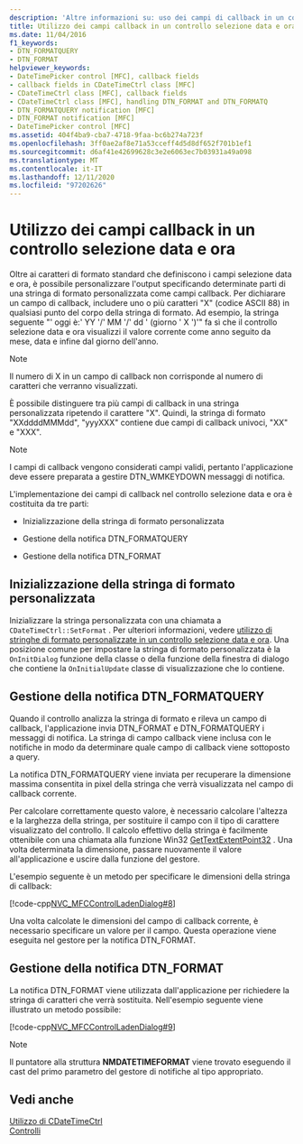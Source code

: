 ```yaml
---
description: 'Altre informazioni su: uso dei campi di callback in un controllo selezione data e ora'
title: Utilizzo dei campi callback in un controllo selezione data e ora
ms.date: 11/04/2016
f1_keywords:
- DTN_FORMATQUERY
- DTN_FORMAT
helpviewer_keywords:
- DateTimePicker control [MFC], callback fields
- callback fields in CDateTimeCtrl class [MFC]
- CDateTimeCtrl class [MFC], callback fields
- CDateTimeCtrl class [MFC], handling DTN_FORMAT and DTN_FORMATQ
- DTN_FORMATQUERY notification [MFC]
- DTN_FORMAT notification [MFC]
- DateTimePicker control [MFC]
ms.assetid: 404f4ba9-cba7-4718-9faa-bc6b274a723f
ms.openlocfilehash: 3ff0ae2af8e71a53cceff4d5d8df652f701b1ef1
ms.sourcegitcommit: d6af41e42699628c3e2e6063ec7b03931a49a098
ms.translationtype: MT
ms.contentlocale: it-IT
ms.lasthandoff: 12/11/2020
ms.locfileid: "97202626"
---
```

# <a name="using-callback-fields-in-a-date-and-time-picker-control"></a>Utilizzo dei campi callback in un controllo selezione data e ora

Oltre ai caratteri di formato standard che definiscono i campi selezione data e ora, è possibile personalizzare l'output specificando determinate parti di una stringa di formato personalizzata come campi callback. Per dichiarare un campo di callback, includere uno o più caratteri "X" (codice ASCII 88) in qualsiasi punto del corpo della stringa di formato. Ad esempio, la stringa seguente "' oggi è:' YY '/' MM '/' dd ' (giorno ' X ')'" fa sì che il controllo selezione data e ora visualizzi il valore corrente come anno seguito da mese, data e infine dal giorno dell'anno.

> [!NOTE]
> Il numero di X in un campo di callback non corrisponde al numero di caratteri che verranno visualizzati.

È possibile distinguere tra più campi di callback in una stringa personalizzata ripetendo il carattere "X". Quindi, la stringa di formato "XXddddMMMdd", "yyyXXX" contiene due campi di callback univoci, "XX" e "XXX".

> [!NOTE]
> I campi di callback vengono considerati campi validi, pertanto l'applicazione deve essere preparata a gestire DTN_WMKEYDOWN messaggi di notifica.

L'implementazione dei campi di callback nel controllo selezione data e ora è costituita da tre parti:

- Inizializzazione della stringa di formato personalizzata

- Gestione della notifica DTN_FORMATQUERY

- Gestione della notifica DTN_FORMAT

## <a name="initializing-the-custom-format-string"></a>Inizializzazione della stringa di formato personalizzata

Inizializzare la stringa personalizzata con una chiamata a `CDateTimeCtrl::SetFormat` . Per ulteriori informazioni, vedere [utilizzo di stringhe di formato personalizzate in un controllo selezione data e ora](../mfc/using-custom-format-strings-in-a-date-and-time-picker-control.md). Una posizione comune per impostare la stringa di formato personalizzata è la `OnInitDialog` funzione della classe o della funzione della finestra di dialogo che contiene la `OnInitialUpdate` classe di visualizzazione che lo contiene.

## <a name="handling-the-dtn_formatquery-notification"></a>Gestione della notifica DTN_FORMATQUERY

Quando il controllo analizza la stringa di formato e rileva un campo di callback, l'applicazione invia DTN_FORMAT e DTN_FORMATQUERY i messaggi di notifica. La stringa di campo callback viene inclusa con le notifiche in modo da determinare quale campo di callback viene sottoposto a query.

La notifica DTN_FORMATQUERY viene inviata per recuperare la dimensione massima consentita in pixel della stringa che verrà visualizzata nel campo di callback corrente.

Per calcolare correttamente questo valore, è necessario calcolare l'altezza e la larghezza della stringa, per sostituire il campo con il tipo di carattere visualizzato del controllo. Il calcolo effettivo della stringa è facilmente ottenibile con una chiamata alla funzione Win32 [GetTextExtentPoint32](/windows/win32/api/wingdi/nf-wingdi-gettextextentpoint32w) . Una volta determinata la dimensione, passare nuovamente il valore all'applicazione e uscire dalla funzione del gestore.

L'esempio seguente è un metodo per specificare le dimensioni della stringa di callback:

[!code-cpp[NVC_MFCControlLadenDialog#8](../mfc/codesnippet/cpp/using-callback-fields-in-a-date-and-time-picker-control_1.cpp)]

Una volta calcolate le dimensioni del campo di callback corrente, è necessario specificare un valore per il campo. Questa operazione viene eseguita nel gestore per la notifica DTN_FORMAT.

## <a name="handling-the-dtn_format-notification"></a>Gestione della notifica DTN_FORMAT

La notifica DTN_FORMAT viene utilizzata dall'applicazione per richiedere la stringa di caratteri che verrà sostituita. Nell'esempio seguente viene illustrato un metodo possibile:

[!code-cpp[NVC_MFCControlLadenDialog#9](../mfc/codesnippet/cpp/using-callback-fields-in-a-date-and-time-picker-control_2.cpp)]

> [!NOTE]
> Il puntatore alla struttura **NMDATETIMEFORMAT** viene trovato eseguendo il cast del primo parametro del gestore di notifiche al tipo appropriato.

## <a name="see-also"></a>Vedi anche

[Utilizzo di CDateTimeCtrl](../mfc/using-cdatetimectrl.md)<br/>
[Controlli](../mfc/controls-mfc.md)
